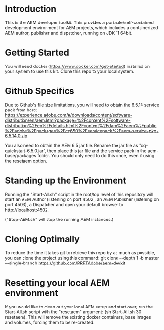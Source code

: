 # Introduction 
This is the AEM developer toolkit. This provides a portable/self-contained development environment for AEM projects, which includes a containerized AEM author, publisher and dispatcher, running on JDK 11 64bit.



# Getting Started
You will need docker (https://www.docker.com/get-started) installed on your system to use this kit.
Clone this repo to your local system.



# Github Specifics

Due to Github's file size limitations, you will need to obtain the 6.5.14 service pack from here: https://experience.adobe.com/#/downloads/content/software-distribution/en/aem.html?package=%2Fcontent%2Fsoftware-distribution%2Fen%2Fdetails.html%2Fcontent%2Fdam%2Faem%2Fpublic%2Fadobe%2Fpackages%2Fcq650%2Fservicepack%2Faem-service-pkg-6.5.14.0.zip

You also need to obtain the AEM 6.5 jar file. Rename the jar file as "cq-quickstart-6.5.0.jar", then place this jar file and the service pack in the aem-base/packages folder. You should only need to do this once, even if using the resetaem option.



# Standing up the Environment

Running the "Start-All.sh" script in the root/top level of this repository will start an AEM Author (listening on port 4502), an AEM Publisher (listening on port 4503), a Dispatcher and open your default browser to http://localhost:4502.

("Stop-AEM.sh" will stop the running AEM instances.)



# Cloning Optimally 

To reduce the time it takes git to retrieve this repo by as much as possible, you can clone the project using this command:
git clone --depth 1 -b master --single-branch https://github.com/PRFTAdobe/aem-devkit



# Resetting your local AEM environment

If you would like to clean out your local AEM setup and start over, run the Start-All.sh script with the "resetaem" argument: (sh Start-All.sh 30 resetaem).
This will remove the existing docker containers, base images and volumes, forcing them to be re-created.

